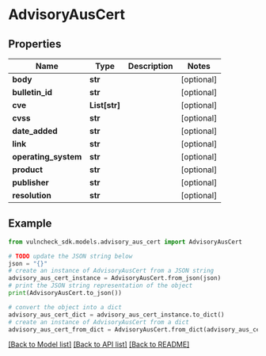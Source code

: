 # AdvisoryAusCert


## Properties

Name | Type | Description | Notes
------------ | ------------- | ------------- | -------------
**body** | **str** |  | [optional] 
**bulletin_id** | **str** |  | [optional] 
**cve** | **List[str]** |  | [optional] 
**cvss** | **str** |  | [optional] 
**date_added** | **str** |  | [optional] 
**link** | **str** |  | [optional] 
**operating_system** | **str** |  | [optional] 
**product** | **str** |  | [optional] 
**publisher** | **str** |  | [optional] 
**resolution** | **str** |  | [optional] 

## Example

```python
from vulncheck_sdk.models.advisory_aus_cert import AdvisoryAusCert

# TODO update the JSON string below
json = "{}"
# create an instance of AdvisoryAusCert from a JSON string
advisory_aus_cert_instance = AdvisoryAusCert.from_json(json)
# print the JSON string representation of the object
print(AdvisoryAusCert.to_json())

# convert the object into a dict
advisory_aus_cert_dict = advisory_aus_cert_instance.to_dict()
# create an instance of AdvisoryAusCert from a dict
advisory_aus_cert_from_dict = AdvisoryAusCert.from_dict(advisory_aus_cert_dict)
```
[[Back to Model list]](../README.md#documentation-for-models) [[Back to API list]](../README.md#documentation-for-api-endpoints) [[Back to README]](../README.md)


